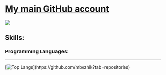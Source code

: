# [My main GitHub account](https://github.com/bozzhik)

<img src="https://media.tenor.com/jCk8c5_Q4J0AAAAC/hacker.gif" align="center" />

<p align="left">
</p>
<h2 align="left">Skills:</h2>
<h3 align="left">Programming Languages:</h3>

***
[![Top Langs](https://github-readme-stats.vercel.app/api/top-langs/?username=mbozhik&layout=compact&theme=dark&VARNAME="PAT_1")](https://github.com/mbozhik?tab=repositories)
